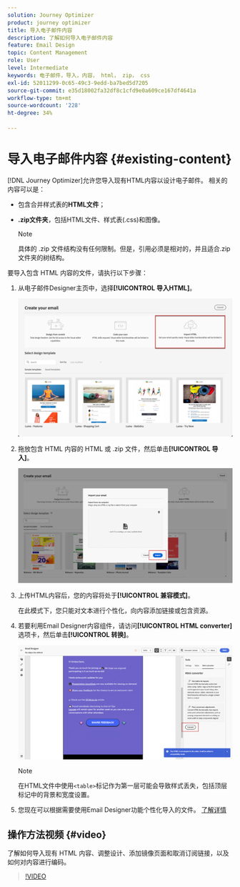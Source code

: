 ```yaml
---
solution: Journey Optimizer
product: journey optimizer
title: 导入电子邮件内容
description: 了解如何导入电子邮件内容
feature: Email Design
topic: Content Management
role: User
level: Intermediate
keywords: 电子邮件，导入，内容， html， zip， css
exl-id: 52011299-0c65-49c3-9edd-ba7bed5d7205
source-git-commit: e35d18002fa32df8c1cfd9e0a609ce167df4641a
workflow-type: tm+mt
source-wordcount: '228'
ht-degree: 34%

---
```


# 导入电子邮件内容 {#existing-content}

[!DNL Journey Optimizer]允许您导入现有HTML内容以设计电子邮件。 相关的内容可以是：

* 包含合并样式表的&#x200B;**HTML文件**；
* **.zip文件夹**，包括HTML文件、样式表(.css)和图像。

  >[!NOTE]
  >
  >具体的 .zip 文件结构没有任何限制。但是，引用必须是相对的，并且适合.zip文件夹的树结构。

要导入包含 HTML 内容的文件，请执行以下步骤：

1. 从电子邮件Designer主页中，选择&#x200B;**[!UICONTROL 导入HTML]**。

   ![](assets/import-html_2.png)

1. 拖放包含 HTML 内容的 HTML 或 .zip 文件，然后单击&#x200B;**[!UICONTROL 导入]**。

   ![](assets/html-imported_2.png)

1. 上传HTML内容后，您的内容将处于&#x200B;**[!UICONTROL 兼容模式]**。

   在此模式下，您只能对文本进行个性化，向内容添加链接或包含资源。

1. 若要利用Email Designer内容组件，请访问&#x200B;**[!UICONTROL HTML converter]**&#x200B;选项卡，然后单击&#x200B;**[!UICONTROL 转换]**。

   ![](assets/html-imported.png)

   >[!NOTE]
   >
   > 在HTML文件中使用`<table>`标记作为第一层可能会导致样式丢失，包括顶层标记中的背景和宽度设置。

1. 您现在可以根据需要使用Email Designer功能个性化导入的文件。 [了解详情](content-from-scratch.md)

## 操作方法视频 {#video}

了解如何导入现有 HTML 内容、调整设计、添加镜像页面和取消订阅链接，以及如何对内容进行编码。

>[!VIDEO](https://video.tv.adobe.com/v/334102?quality=12)

